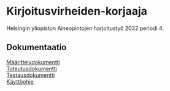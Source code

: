 # Kirjoitusvirheiden-korjaaja

Helsingin yliopiston Aineopintojen harjoitustyö 2022 periodi 4.

## Dokumentaatio

[Määrittelydokumentti](./dokumentit/maarittely.md)  
[Toteutusdokumentti](./dokumentit/toteutus.md)  
[Testausdokumentti](./dokumentit/testaus.md)  
[Käyttöohje](./dokumentit/kayttoohje.md)  
